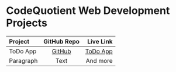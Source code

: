 # CodeQuotient Web Development Projects

| Project      | GitHub Repo | Live Link     |
| :---        |    :----:   |          ---: |
| ToDo App      | [GitHub](https://github.com/cenacrharsh/todo-app-cq)       | [ToDo App](https://cenacrharsh.github.io/todo-app-cq/)   |
| Paragraph   | Text        | And more      |
